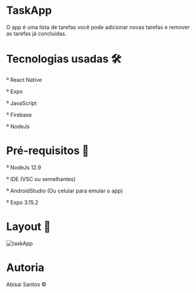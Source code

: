 # TaskApp

O app é uma lista de tarefas você pode adicionar novas tarefas e remover as tarefas já concluidas.

# Tecnologias usadas 🛠

º React Native

º Expo

º JavaScript

º Firebase

º NodeJs

# Pré-requisitos 📱

º NodeJs 12.9

º IDE (VSC ou semelhantes)

º AndroidStudio (Ou celular para emular o app)

º Expo 3.15.2

# Layout 📱

![taskApp](https://user-images.githubusercontent.com/39267536/77470963-4a0a7780-6df0-11ea-8f21-21339f3ec4c9.gif)


# Autoria


Abisai Santos ©️
